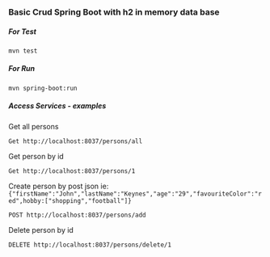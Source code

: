 ### Basic Crud Spring Boot with h2 in memory data base


##### For Test
`mvn test`

##### For Run
`mvn spring-boot:run`


##### Access Services - examples
Get all persons

`Get http://localhost:8037/persons/all`
 
Get person by id

`Get http://localhost:8037/persons/1` 

Create person by post json ie: `{"firstName":"John","lastName":"Keynes","age":"29","favouriteColor":"red",hobby:["shopping","football"]}`

`POST http://localhost:8037/persons/add` 

Delete person by id

`DELETE http://localhost:8037/persons/delete/1` 